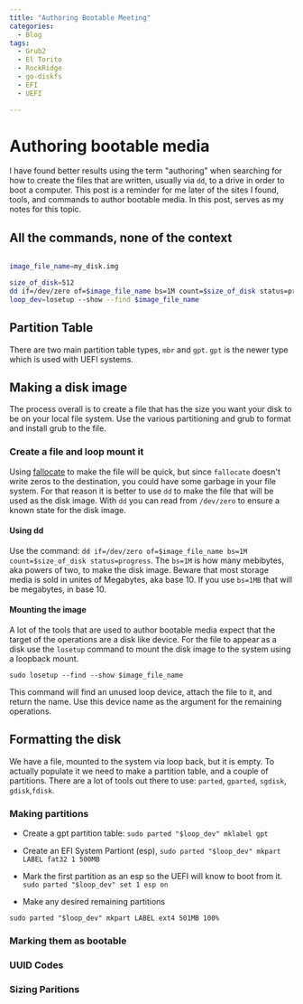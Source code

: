 ```yaml
---
title: "Authoring Bootable Meeting"
categories:
  - Blog
tags:
  - Grub2
  - El Torito
  - RockRidge
  - go-diskfs
  - EFI
  - UEFI

---
```


# Authoring  bootable media

I have found better results using the term "authoring" when searching for how
to create the files that are written, usually via `dd`, to a drive in order to
boot a computer. This post is a reminder for me later of the sites I found,
tools, and commands to author bootable media. In this post, serves as my notes
for this topic. 

## All the commands, none of the context

```bash 

image_file_name=my_disk.img 

size_of_disk=512 
dd if=/dev/zero of=$image_file_name bs=1M count=$size_of_disk status=progress
loop_dev=losetup --show --find $image_file_name 

``` 




## Partition Table

There are two main partition table types, `mbr` and `gpt`. `gpt` is the newer
type which is used with UEFI systems.


## Making a disk image

The process overall is to create a file that has the size you want your disk to
be on your local file system. Use the various partitioning and grub to format
and install grub to the file.


### Create a file and loop mount it 

Using [fallocate](https://www.man7.org/linux/man-pages/man1/fallocate.1.html)
to make the file will be quick, but since `fallocate` doesn't write zeros to
the destination, you could have some garbage in your file system. For that
reason it is better to use `dd` to make the file that will be used as the disk
image. With `dd` you can read from `/dev/zero` to ensure a known state for the
disk image.

#### Using dd

Use the command: `dd if=/dev/zero of=$image_file_name bs=1M count=$size_of_disk
status=progress`. The `bs=1M` is how many mebibytes, aka powers of two, to make
the disk image.  Beware that most storage media is sold in unites of Megabytes,
aka base 10. If you use `bs=1MB` that will be megabytes, in base 10.


#### Mounting the image

A lot of the tools that are used to author bootable media expect that the
target of the operations are a disk like device. For the file to appear as a
disk use the `losetup` command to mount the disk image to the system using a
loopback mount.

`sudo losetup --find --show $image_file_name`

This command will find an unused loop device, attach the file to it, and return
the name. Use this device name as the argument for the remaining operations.


## Formatting the disk

We have a file, mounted to the system via loop back, but it is empty. To
actually populate it we need to make a partition table, and a couple of
partitions. There are a lot of tools out there to use: `parted`, `gparted`,
`sgdisk`, `gdisk`,`fdisk`.


### Making partitions

* Create a gpt partition table: 
`sudo parted "$loop_dev" mklabel gpt`

* Create an EFI System Partiont (esp),
 `sudo parted "$loop_dev" mkpart LABEL fat32 1 500MB`

* Mark the first partition as an esp so the UEFI will know to boot from it.
  `sudo parted "$loop_dev" set 1 esp on`


* Make any desired remaining partitions 

`sudo parted "$loop_dev" mkpart LABEL ext4 501MB 100%`



### Marking them as bootable

### UUID Codes

### Sizing Paritions 


